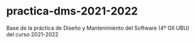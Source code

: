 # practica-dms-2021-2022
Base de la práctica de Diseño y Mantenimiento del Software (4º GII UBU) del curso 2021-2022
